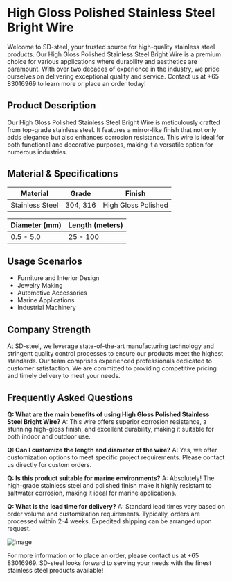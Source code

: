 # High Gloss Polished Stainless Steel Bright Wire

Welcome to SD-steel, your trusted source for high-quality stainless steel products. Our High Gloss Polished Stainless Steel Bright Wire is a premium choice for various applications where durability and aesthetics are paramount. With over two decades of experience in the industry, we pride ourselves on delivering exceptional quality and service. Contact us at +65 83016969 to learn more or place an order today!

## Product Description
Our High Gloss Polished Stainless Steel Bright Wire is meticulously crafted from top-grade stainless steel. It features a mirror-like finish that not only adds elegance but also enhances corrosion resistance. This wire is ideal for both functional and decorative purposes, making it a versatile option for numerous industries.

## Material & Specifications
| **Material** | **Grade** | **Finish** |
|--------------|-----------|------------|
| Stainless Steel | 304, 316 | High Gloss Polished |

| **Diameter (mm)** | **Length (meters)** |
|-------------------|---------------------|
| 0.5 - 5.0         | 25 - 100            |

## Usage Scenarios
- Furniture and Interior Design
- Jewelry Making
- Automotive Accessories
- Marine Applications
- Industrial Machinery

## Company Strength
At SD-steel, we leverage state-of-the-art manufacturing technology and stringent quality control processes to ensure our products meet the highest standards. Our team comprises experienced professionals dedicated to customer satisfaction. We are committed to providing competitive pricing and timely delivery to meet your needs.

## Frequently Asked Questions
**Q: What are the main benefits of using High Gloss Polished Stainless Steel Bright Wire?**
A: This wire offers superior corrosion resistance, a stunning high-gloss finish, and excellent durability, making it suitable for both indoor and outdoor use.

**Q: Can I customize the length and diameter of the wire?**
A: Yes, we offer customization options to meet specific project requirements. Please contact us directly for custom orders.

**Q: Is this product suitable for marine environments?**
A: Absolutely! The high-grade stainless steel and polished finish make it highly resistant to saltwater corrosion, making it ideal for marine applications.

**Q: What is the lead time for delivery?**
A: Standard lead times vary based on order volume and customization requirements. Typically, orders are processed within 2-4 weeks. Expedited shipping can be arranged upon request.

![Image](https://github.com/user-attachments/assets/2567258e-e124-4816-932d-1809bd27ef0b)

For more information or to place an order, please contact us at +65 83016969. SD-steel looks forward to serving your needs with the finest stainless steel products available!